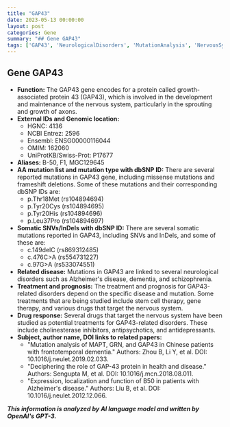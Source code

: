 ```yaml
---
title: "GAP43"
date: 2023-05-13 00:00:00
layout: post
categories: Gene
summary: "## Gene GAP43"
tags: ['GAP43', 'NeurologicalDisorders', 'MutationAnalysis', 'NervousSystem', 'DrugResponse', 'Treatment', 'Prognosis', 'AxonGrowth']
---
```


## Gene GAP43
- **Function:** The GAP43 gene encodes for a protein called growth-associated protein 43 (GAP43), which is involved in the development and maintenance of the nervous system, particularly in the sprouting and growth of axons.
- **External IDs and Genomic location:**
    - HGNC: 4136
    - NCBI Entrez: 2596
    - Ensembl: ENSG00000116044
    - OMIM: 162060
    - UniProtKB/Swiss-Prot: P17677
- **Aliases:** B-50, F1, MGC129645
- **AA mutation list and mutation type with dbSNP ID:** There are several reported mutations in GAP43 gene, including missense mutations and frameshift deletions. Some of these mutations and their corresponding dbSNP IDs are:
    - p.Thr18Met (rs104894694)
    - p.Tyr20Cys (rs104894695)
    - p.Tyr20His (rs104894696)
    - p.Leu37Pro (rs104894697)
- **Somatic SNVs/InDels with dbSNP ID:** There are several somatic mutations reported in GAP43, including SNVs and InDels, and some of these are:
    - c.149delC (rs869312485)
    - c.476C>A (rs554731227)
    - c.97G>A (rs533074551)
- **Related disease:** Mutations in GAP43 are linked to several neurological disorders such as Alzheimer's disease, dementia, and schizophrenia.
- **Treatment and prognosis:** The treatment and prognosis for GAP43-related disorders depend on the specific disease and mutation. Some treatments that are being studied include stem cell therapy, gene therapy, and various drugs that target the nervous system.
- **Drug response:** Several drugs that target the nervous system have been studied as potential treatments for GAP43-related disorders. These include cholinesterase inhibitors, antipsychotics, and antidepressants.
- **Subject, author name, DOI links to related papers:**
    - "Mutation analysis of MAPT, GRN, and GAP43 in Chinese patients with frontotemporal dementia." Authors: Zhou B, Li Y, et al. DOI: 10.1016/j.neulet.2019.02.033.
    - "Deciphering the role of GAP-43 protein in health and disease." Authors: Sengupta M, et al. DOI: 10.1016/j.mcn.2018.08.011.
    - "Expression, localization and function of B50 in patients with Alzheimer's disease." Authors: Liu B, et al. DOI: 10.1016/j.neulet.2012.12.066.

**_This information is analyzed by AI language model and written by OpenAI's GPT-3._**